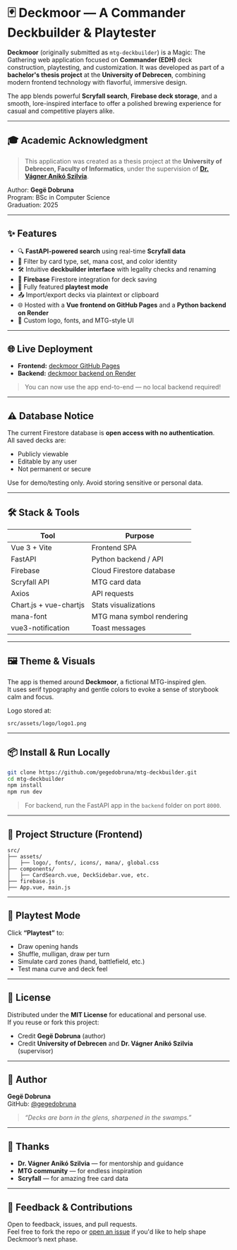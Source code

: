 
# 🃏 Deckmoor — A Commander Deckbuilder & Playtester

**Deckmoor** (originally submitted as `mtg-deckbuilder`) is a Magic: The Gathering web application focused on **Commander (EDH)** deck construction, playtesting, and customization. It was developed as part of a **bachelor's thesis project** at the **University of Debrecen**, combining modern frontend technology with flavorful, immersive design.

The app blends powerful **Scryfall search**, **Firebase deck storage**, and a smooth, lore-inspired interface to offer a polished brewing experience for casual and competitive players alike.

---

## 🎓 Academic Acknowledgment

> This application was created as a thesis project at the **University of Debrecen, Faculty of Informatics**, under the supervision of [**Dr. Vágner Anikó Szilvia**](https://inf.unideb.hu/dr-vagner-aniko-szilvia).

Author: **Gegë Dobruna**  
Program: BSc in Computer Science  
Graduation: 2025

---

## ✨ Features

- 🔍 **FastAPI-powered search** using real-time **Scryfall data**
- 🎴 Filter by card type, set, mana cost, and color identity
- 🛠️ Intuitive **deckbuilder interface** with legality checks and renaming
- 💾 **Firebase** Firestore integration for deck saving
- 🧪 Fully featured **playtest mode**
- 📤 Import/export decks via plaintext or clipboard
- 🌐 Hosted with a **Vue frontend on GitHub Pages** and a **Python backend on Render**
- 🎨 Custom logo, fonts, and MTG-style UI

---

## 🌐 Live Deployment

- **Frontend:** [deckmoor GitHub Pages](https://gegedobruna.github.io/Deckmoor)
- **Backend:** [deckmoor backend on Render](https://deckmoor.onrender.com)

> You can now use the app end-to-end — no local backend required!

---

## ⚠️ Database Notice

The current Firestore database is **open access with no authentication**.  
All saved decks are:

- Publicly viewable
- Editable by any user
- Not permanent or secure

Use for demo/testing only. Avoid storing sensitive or personal data.

---

## 🛠️ Stack & Tools

| Tool | Purpose |
|------|---------|
| Vue 3 + Vite | Frontend SPA |
| FastAPI | Python backend / API |
| Firebase | Cloud Firestore database |
| Scryfall API | MTG card data |
| Axios | API requests |
| Chart.js + vue-chartjs | Stats visualizations |
| mana-font | MTG mana symbol rendering |
| vue3-notification | Toast messages |

---

## 🖼️ Theme & Visuals

The app is themed around **Deckmoor**, a fictional MTG-inspired glen.  
It uses serif typography and gentle colors to evoke a sense of storybook calm and focus.

Logo stored at:
```
src/assets/logo/logo1.png
```

---

## 📦 Install & Run Locally

```bash
git clone https://github.com/gegedobruna/mtg-deckbuilder.git
cd mtg-deckbuilder
npm install
npm run dev
```

> For backend, run the FastAPI app in the `backend` folder on port `8000`.

---

## 📁 Project Structure (Frontend)

```
src/
├── assets/
│   ├── logo/, fonts/, icons/, mana/, global.css
├── components/
│   ├── CardSearch.vue, DeckSidebar.vue, etc.
├── firebase.js
├── App.vue, main.js
```

---

## 🧪 Playtest Mode

Click **“Playtest”** to:

- Draw opening hands
- Shuffle, mulligan, draw per turn
- Simulate card zones (hand, battlefield, etc.)
- Test mana curve and deck feel

---

## 📜 License

Distributed under the **MIT License** for educational and personal use.  
If you reuse or fork this project:

- Credit **Gegë Dobruna** (author)  
- Credit **University of Debrecen** and **Dr. Vágner Anikó Szilvia** (supervisor)

---

## 👤 Author

**Gegë Dobruna**  
GitHub: [@gegedobruna](https://github.com/gegedobruna)

> *“Decks are born in the glens, sharpened in the swamps.”*

---

## 🙌 Thanks

- **Dr. Vágner Anikó Szilvia** — for mentorship and guidance  
- **MTG community** — for endless inspiration  
- **Scryfall** — for amazing free card data

---

## 📮 Feedback & Contributions

Open to feedback, issues, and pull requests.  
Feel free to fork the repo or [open an issue](https://github.com/gegedobruna/Deckmoor/issues) if you'd like to help shape Deckmoor’s next phase.
